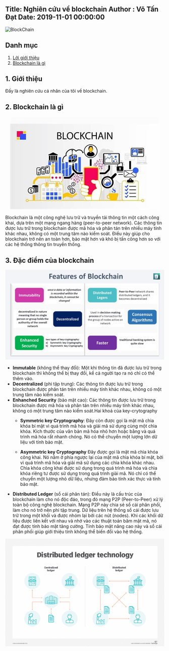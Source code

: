 Title: Nghiên cứu về blockchain
Author : Võ Tấn Đạt
Date: 2019-11-01 00:00:00
---
![BlockChain](https://th.bing.com/th/id/R.6a835ca5f57e07b433dd13428856df70?rik=yn66ayx6Q01Jzg&pid=ImgRaw&r=0)
## Danh mục
1. [ Lời giới thiệu](#1-giới-thiệu)
2. [ Blockchain là gì](#2-blockchain-là-gì)

## 1. Giới thiệu    
Đấy là nghiên cứu cá nhân của tôi về blockchain. 

## 2. Blockchain là gì
<p align="center">
    <img src="images/whatIsBlockchain.png" alt="Đặc điểm của blockchain">
</p> 
Blockchain là một công nghệ lưu trữ và truyền tải thông tin một cách công khai, dựa trên một mạng ngang hàng (peer-to-peer network). Các thông tin được lưu trữ trong blockchain được mã hóa và phân tán trên nhiều máy tính khác nhau, không có một trung tâm nào kiểm soát. Điều này giúp cho blockchain trở nên an toàn hơn, bảo mật hơn và khó bị tấn công hơn so với các hệ thống thông tin truyền thống.

## 3. Đặc điểm của blockchain
<p align="center">
    <img src="images/featuresOfBlockchain.png" alt="Đặc điểm của blockchain">
</p> 


- **Immutable** (không thể thay đổi): Một khi thông tin đã được lưu trữ trong blockchain thì không thể bị thay đổi, kể cả người tạo ra nó chỉ có thể thêm vào. 
- **Decentralized** (phi tập trung): Các thông tin được lưu trữ trong blockchain được phân tán trên nhiều máy tính khác nhau, không có một trung tâm nào kiểm soát.
- **Enhanched Security** (bảo mật cao): Các thông tin được lưu trữ trong blockchain được mã hóa và phân tán trên nhiều máy tính khác nhau, không có một trung tâm nào kiểm soát.Hai khoá của key-crytography 
    - **Symmetric key Cryptography**: Đây còn được gọi là mật mã chìa khóa bí mật vì quá trình mã hóa và giải mã sử dụng cùng một chìa khóa. Kích thước của văn bản mã hóa nhỏ hơn hoặc bằng và quá trình mã hóa rất nhanh chóng. Nó có thể chuyển một lượng lớn dữ liệu với tính bảo mật.

    - **Asymmetric key Cryptography** Đây được gọi là mật mã chìa khóa công khai. Nó nằm ở phía ngược lại của mật mã chìa khóa bí mật, bởi vì quá trình mã hóa và giải mã sử dụng các chìa khóa khác nhau. Chìa khóa công khai được sử dụng trong quá trình mã hóa và chìa khóa riêng tư được sử dụng trong quá trình giải mã. Nó chỉ có thể chuyển một lượng nhỏ dữ liệu, nhưng đảm bảo tính xác thực và tính bảo mật.
- **Distributed Ledger** (sổ cái phân tán): Điều này là cấu trúc của blockchain làm cho nó độc đáo, trong đó mạng P2P (Peer-to-Peer) xử lý toàn bộ công nghệ blockchain. Mạng P2P này chia sẻ sổ cái phân phối, làm cho nó trở nên phi tập trung. Dữ liệu trên hệ thống sổ cái được lưu trữ trong một khối và được nhóm lại bởi các nút (nodes). Khi các khối dữ liệu được liên kết với nhau và nhờ vào các thuật toán băm mật mã, nó đạt được tính bảo mật tăng cường. Tính bảo mật nâng cao này và sổ cái phân phối giúp giới thiệu tính không thể biến đổi vào hệ thống.

<p align="center">
    <img src="images/distributedLedger.png" alt="Distributed Ledger">
<p align="center">







